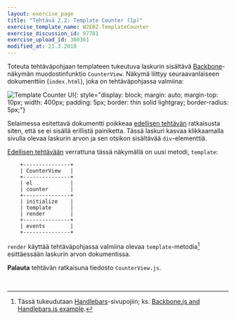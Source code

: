 ```yaml
---
layout: exercise_page
title: "Tehtävä 2.2: Template Counter (1p)"
exercise_template_name: W2E02.TemplateCounter
exercise_discussion_id: 97781
exercise_upload_id: 380361
modified_at: 21.3.2018
---
```


Toteuta tehtäväpohjaan templateen tukeutuva laskurin sisältävä [Backbone][Backbone]-näkymän muodostinfunktio `CounterView`. Näkymä liittyy seuraavanlaiseen dokumenttiin (`index.html`), joka on tehtäväpohjassa valmiina:

[Backbone]: http://backbonejs.org/#View

![Template Counter UI](../img/w2e02-template-counter.png "Template Counter UI"){: style="display: block; margin: auto; margin-top: 10px; width: 400px; padding: 5px; border: thin solid lightgray; border-radius: 5px;"}

Selaimessa esitettavä dokumentti poikkeaa [edellisen tehtävän](../tehtava21) ratkaisusta siten, että se ei sisällä erillistä painiketta. Tässä laskuri kasvaa klikkaamalla sivulla olevaa laskurin arvon ja sen otsikon sisältävää `div`-elementtiä.

[Edellisen tehtävään](../tehtava21) verrattuna tässä näkymällä on uusi metodi, `template`:


~~~
    +---------------+
    | CounterView   |
    +---------------+
    | el            |
    | counter       |
    +---------------+
    | initialize    |
    | template      |
    | render        |
    +---------------+
    | events        |
    +---------------+
~~~

`render` käyttää tehtäväpohjassa valmiina olevaa `template`-metodia[^1] esittäessään laskurin arvon dokumentissa.

[^1]: Tässä tukeudutaan [Handlebars][Handlebars]-sivupojiin; ks. [Backbone.js and Handlebars.js example][Backbone-Handlebars-example].

[Handlebars]: http://handlebarsjs.com
[Backbone-Handlebars-example]: https://gist.github.com/kyleondata/3440492


**Palauta** tehtävän ratkaisuna tiedosto `CounterView.js`.

<br/>
